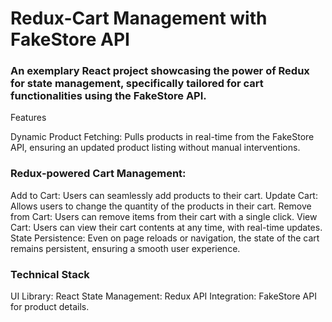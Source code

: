# Redux-Cart Management with FakeStore API

### An exemplary React project showcasing the power of Redux for state management, specifically tailored for cart functionalities using the FakeStore API.
Features

Dynamic Product Fetching: Pulls products in real-time from the FakeStore API, ensuring an updated product listing without manual interventions.
### Redux-powered Cart Management:
Add to Cart: Users can seamlessly add products to their cart.
Update Cart: Allows users to change the quantity of the products in their cart.
Remove from Cart: Users can remove items from their cart with a single click.
View Cart: Users can view their cart contents at any time, with real-time updates.
State Persistence: Even on page reloads or navigation, the state of the cart remains persistent, ensuring a smooth user experience.

### Technical Stack

  UI Library: React
  State Management: Redux
  API Integration: FakeStore API for product details.
